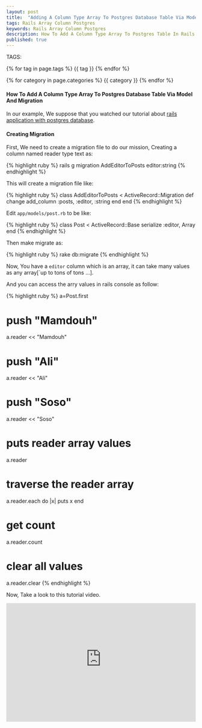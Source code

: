 ```yaml
---
layout: post
title:  "Adding A Column Type Array To Postgres Database Table Via Model And Migration In Rails"
tags: Rails Array Column Postgres
keywords: Rails Array Column Postgres
description: How To Add A Column Type Array To Postgres Table In Rails Application
published: true
---
```


   TAGS:
   
   {% for tag in page.tags %} {{ tag }} {% endfor %}

   {% for category in page.categories %} {{ category }} {% endfor %}

<h4>How To Add A Column Type Array To Postgres Database Table Via Model And Migration</h4>

In our example, We suppose that you watched our tutorial about <a href="/2016/03/30/Rails_With_postgres_database_complete_example.html">rails application with postgres database</a>.  

<h4>Creating Migration</h4>

First, We need to create a migration file to do our mission, Creating a column named reader type text as:

{% highlight ruby %}
rails g migration AddEditorToPosts editor:string
{% endhighlight %}

This will create a migration file like:

{% highlight ruby %}
class AddEditorToPosts < ActiveRecord::Migration
  def change
    add_column :posts, :editor, :string
  end
end
{% endhighlight %}

Edit `app/models/post.rb` to be like:

{% highlight ruby %}
class Post < ActiveRecord::Base
	serialize :editor, Array
end
{% endhighlight %}

Then make migrate as:

{% highlight ruby %}
rake db:migrate
{% endhighlight %}

Now, You have a `editor` column which is an array, it can take many values as any array[`up to tons of tons ...].

And you can access the arry values in rails console as follow:

{% highlight ruby %}
a=Post.first
# push "Mamdouh"
a.reader << "Mamdouh"
# push "Ali"
a.reader << "Ali"
# push "Soso"
a.reader << "Soso"
# puts reader array values
a.reader
# traverse the reader array
a.reader.each do |x|
puts x
end
# get count
a.reader.count
# clear all values
a.reader.clear
{% endhighlight %}

Now, Take a look to this tutorial video.

<iframe width="100%" height="315" src="https://www.youtube-nocookie.com/embed/wdy1RO2e66w" frameborder="0" allowfullscreen></iframe>